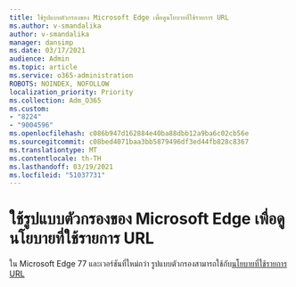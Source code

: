 ```yaml
---
title: ใช้รูปแบบตัวกรองของ Microsoft Edge เพื่อดูนโยบายที่ใช้รายการ URL
ms.author: v-smandalika
author: v-smandalika
manager: dansimp
ms.date: 03/17/2021
audience: Admin
ms.topic: article
ms.service: o365-administration
ROBOTS: NOINDEX, NOFOLLOW
localization_priority: Priority
ms.collection: Adm_O365
ms.custom:
- "8224"
- "9004596"
ms.openlocfilehash: c086b947d162884e40ba88dbb12a9ba6c02cb56e
ms.sourcegitcommit: c08bed4071baa3bb5879496df3ed44fb828c8367
ms.translationtype: MT
ms.contentlocale: th-TH
ms.lasthandoff: 03/19/2021
ms.locfileid: "51037731"
---
```

# <a name="use-microsoft-edges-filter-format-for-url-listbased-policies"></a>ใช้รูปแบบตัวกรองของ Microsoft Edge เพื่อดูนโยบายที่ใช้รายการ URL

ใน Microsoft Edge 77 และเวอร์ชันที่ใหม่กว่า รูปแบบตัวกรองสามารถใช้กับ[นโยบายที่ใช้รายการ URL](https://docs.microsoft.com/deployedge/edge-learnmmore-url-list-filter%20format)


